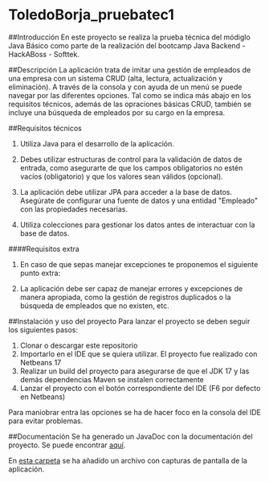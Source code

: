 # ToledoBorja_pruebatec1

##Introducción
En este proyecto se realiza la prueba técnica del módiglo Java Básico como parte de la realización del bootcamp Java Backend - HackABoss - Softtek.

##Descripción
La aplicación trata de imitar una gestión de empleados de una empresa con un sistema CRUD (alta, lectura, actualización y eliminación).
A través de la consola y con ayuda de un menú se puede navegar por las diferentes opciones. Tal como se indica más abajo en los requisitos técnicos, además de las opraciones básicas CRUD, también se incluye una búsqueda de empleados por su cargo en la empresa.

##Requisitos técnicos

1. Utiliza Java para el desarrollo de la aplicación.

2. Debes utilizar estructuras de control para la validación de datos de entrada, como asegurarte de que los campos obligatorios no estén vacíos (obligatorio) y que los valores sean válidos (opcional).

3. La aplicación debe utilizar JPA para acceder a la base de datos. Asegúrate de configurar una fuente de datos y una entidad "Empleado" con las propiedades necesarias.

4. Utiliza colecciones para gestionar los datos antes de interactuar con la base de datos.

####Requisitos extra

1. En caso de que sepas manejar excepciones te proponemos el siguiente punto extra:

2. La aplicación debe ser capaz de manejar errores y excepciones de manera apropiada, como la gestión de registros duplicados o la búsqueda de empleados que no existen, etc.

##Instalación y uso del proyecto
Para lanzar el proyecto se deben seguir los siguientes pasos:
1. Clonar o descargar este repositorio
2. Importarlo en el IDE que se quiera utilizar. El proyecto fue realizado con Netbeans 17
3. Realizar un build del proyecto para asegurarse de que el JDK 17 y las demás dependencias Maven se instalen correctamente
4. Lanzar el proyecto con el botón correspondiente del IDE (F6 por defecto en Netbeans)

Para maniobrar entra las opciones se ha de hacer foco en la consola del IDE para evitar problemas.


##Documentación
Se ha generado un JavaDoc con la documentación del proyecto.
Se puede encontrar [aquí](ToledoBorja_pruebatec1/target/site/apidocs).

En [esta carpeta](ToledoBorja_pruebatec1/target/site/apidocs/resources) se ha añadido un archivo con capturas de pantalla de la aplicación.